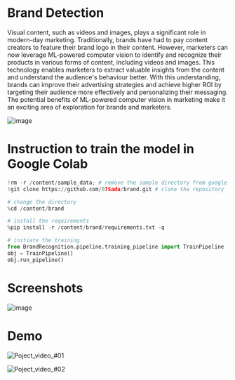 # Brand Detection
Visual content, such as videos and images, plays a significant role in modern-day marketing. Traditionally, brands have had to pay content creators to feature their brand logo in their content. However, marketers can now leverage ML-powered computer vision to identify and recognize their products in various forms of content, including videos and images. This technology enables marketers to extract valuable insights from the content and understand the audience's behaviour better. With this understanding, brands can improve their advertising strategies and achieve higher ROI by targeting their audience more effectively and personalizing their messaging. The potential benefits of ML-powered computer vision in marketing make it an exciting area of exploration for brands and marketers.

![image](https://user-images.githubusercontent.com/112761379/235088788-8aacd18f-cd43-49a2-a501-63b161ebc520.png)

# Instruction to train the model in Google Colab
```python
!rm -r /content/sample_data; # remove the sample directory from google colab
!git clone https://github.com/07Sada/brand.git # clone the repository
```
```python 
# change the directory
%cd /content/brand 
```
```python
# install the requirements
%pip install -r /content/brand/requirements.txt -q
```
```python
# initiate the training
from BrandRecognition.pipeline.training_pipeline import TrainPipeline
obj = TrainPipeline()
obj.run_pipeline()
```


# Screenshots
![image](https://user-images.githubusercontent.com/112761379/235088788-8aacd18f-cd43-49a2-a501-63b161ebc520.png)



# Demo
![Poject_video_#01](https://user-images.githubusercontent.com/112761379/235087330-d53c1591-ee65-4122-833e-94c6057e56a5.gif)

![Poject_video_#02](https://user-images.githubusercontent.com/112761379/235087455-35c6e4fc-12ad-46ef-98d8-2a3ff5b6ccb7.gif)
